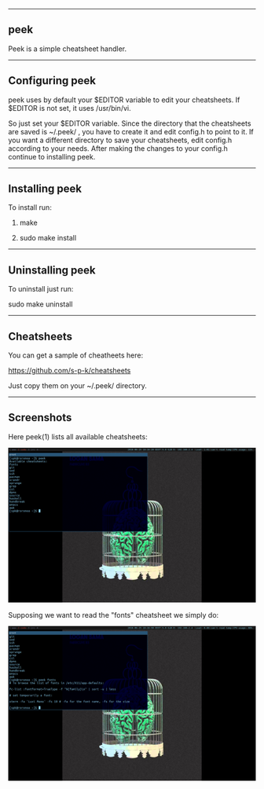 --------------------------------------------------------------------------------
peek 
--------------------------------------------------------------------------------

Peek is a simple cheatsheet handler.

--------------------------------------------------------------------------------
Configuring peek
--------------------------------------------------------------------------------

peek uses by default your $EDITOR variable to edit your cheatsheets. If $EDITOR
is not set, it uses /usr/bin/vi.

So just set your $EDITOR variable. Since the directory that the cheatsheets are
saved is ~/.peek/ , you have to create it and edit config.h to point to it. If
you want a different directory to save your cheatsheets, edit config.h according
to your needs. After making the changes to your config.h continue to installing
peek.

--------------------------------------------------------------------------------
Installing peek
--------------------------------------------------------------------------------
To install run:

1. make

2. sudo make install

--------------------------------------------------------------------------------
Uninstalling peek
--------------------------------------------------------------------------------

To uninstall just run:

sudo make uninstall

--------------------------------------------------------------------------------
Cheatsheets
--------------------------------------------------------------------------------

You can get a sample of cheatheets here:

https://github.com/s-p-k/cheatsheets

Just copy them on your ~/.peek/ directory.


--------------------------------------------------------------------------------
Screenshots
--------------------------------------------------------------------------------

Here peek(1) lists all available cheatsheets:

![alt tag](img/peeklist.png)

Supposing we want to read the "fonts" cheatsheet we simply do:

![alt tag](img/readcheatsheet.png)


